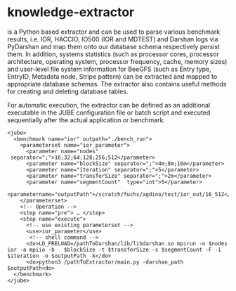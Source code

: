# knowledge-extractor
is a Python based extractor and can be used to parse various benchmark results, i.e. IOR, HACCIO, IO500 (IOR and MDTEST) and Darshan logs via PyDarshan and map them onto our database schema respectively persist them. 
In addition, systems statistics (such as processor cores, processor architecture, operating system, processor frequency, cache, memory sizes) and user-level file system information for BeeGFS (such as Entry type, EntryID, Metadata node, Stripe pattern) can be extracted and mapped to appropriate database schemas.
The extractor also contains useful methods for creating and deleting database tables.

For automatic execution, the extractor can be defined as an additional executable in the JUBE configuration file or batch script and executed sequentially after the actual application or benchmark.

```
<jube>
  <benchmark name="ior" outpath="./bench_run">
    <parameterset name="ior_parameter">
      <parameter name="nodes"  separator=";">16;32;64;128;256;512</parameter>
      <parameter name="blockSize" separator=";">4m;8m;16m</parameter>
      <parameter name="iteration" separator=";">5</parameter>
      <parameter name="transferSize" separator=";">2m</parameter>
      <parameter name="segmentCount"  type="int">5</parameter>
      <parametername="outputPath">/scratch/fuchs/agdino/test/ior_out/16_512</parameter>
    </parameterset>
    <!-- Operation -->
    <step name="pre"> … </step>
    <step name="execute">
      <!-- use existing parameterset -->
      <use>ior_parameter</use>
       <!-- shell command -->
      <do>LD_PRELOAD=/pathToDarshan/lib/libdarshan.so mpirun -n $nodes ior -a mpiio -b   $blockSize -t $transferSize -s $segmentCount -F -i $iteration -o $outputPath -k</do>
      <do>python3 /pathToExtractor/main.py -darshan_path $outputPath<do>
  </benchmark>
</jube>
```
